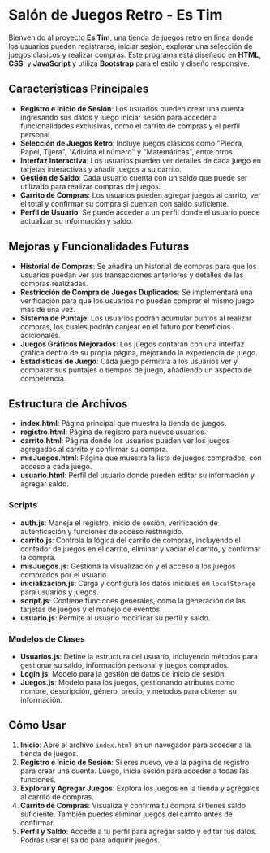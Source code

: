 # Salón de Juegos Retro - Es Tim

Bienvenido al proyecto **Es Tim**, una tienda de juegos retro en línea donde los usuarios pueden registrarse, iniciar sesión, explorar una selección de juegos clásicos y realizar compras. Este programa está diseñado en **HTML**, **CSS**, y **JavaScript** y utiliza **Bootstrap** para el estilo y diseño responsive.

## Características Principales

- **Registro e Inicio de Sesión**: Los usuarios pueden crear una cuenta ingresando sus datos y luego iniciar sesión para acceder a funcionalidades exclusivas, como el carrito de compras y el perfil personal.
- **Selección de Juegos Retro**: Incluye juegos clásicos como "Piedra, Papel, Tijera", "Adivina el número" y "Matemáticas", entre otros.
- **Interfaz Interactiva**: Los usuarios pueden ver detalles de cada juego en tarjetas interactivas y añadir juegos a su carrito.
- **Gestión de Saldo**: Cada usuario cuenta con un saldo que puede ser utilizado para realizar compras de juegos. 
- **Carrito de Compras**: Los usuarios pueden agregar juegos al carrito, ver el total y confirmar su compra si cuentan con saldo suficiente.
- **Perfil de Usuario**: Se puede acceder a un perfil donde el usuario puede actualizar su información y saldo.

## Mejoras y Funcionalidades Futuras

- **Historial de Compras**: Se añadirá un historial de compras para que los usuarios puedan ver sus transacciones anteriores y detalles de las compras realizadas.
- **Restricción de Compra de Juegos Duplicados**: Se implementará una verificación para que los usuarios no puedan comprar el mismo juego más de una vez.
- **Sistema de Puntaje**: Los usuarios podrán acumular puntos al realizar compras, los cuales podrán canjear en el futuro por beneficios adicionales.
- **Juegos Gráficos Mejorados**: Los juegos contarán con una interfaz gráfica dentro de su propia página, mejorando la experiencia de juego.
- **Estadísticas de Juego**: Cada juego permitirá a los usuarios ver y comparar sus puntajes o tiempos de juego, añadiendo un aspecto de competencia.

## Estructura de Archivos

- **index.html**: Página principal que muestra la tienda de juegos.
- **registro.html**: Página de registro para nuevos usuarios.
- **carrito.html**: Página donde los usuarios pueden ver los juegos agregados al carrito y confirmar su compra.
- **misJuegos.html**: Página que muestra la lista de juegos comprados, con acceso a cada juego.
- **usuario.html**: Perfil del usuario donde pueden editar su información y agregar saldo.

### Scripts

- **auth.js**: Maneja el registro, inicio de sesión, verificación de autenticación y funciones de acceso restringido.
- **carrito.js**: Controla la lógica del carrito de compras, incluyendo el contador de juegos en el carrito, eliminar y vaciar el carrito, y confirmar la compra.
- **misJuegos.js**: Gestiona la visualización y el acceso a los juegos comprados por el usuario.
- **inicializacion.js**: Carga y configura los datos iniciales en `localStorage` para usuarios y juegos.
- **script.js**: Contiene funciones generales, como la generación de las tarjetas de juegos y el manejo de eventos.
- **usuario.js**: Permite al usuario modificar su perfil y saldo.

### Modelos de Clases

- **Usuarios.js**: Define la estructura del usuario, incluyendo métodos para gestionar su saldo, información personal y juegos comprados.
- **Login.js**: Modelo para la gestión de datos de inicio de sesión.
- **Juegos.js**: Modelo para los juegos, gestionando atributos como nombre, descripción, género, precio, y métodos para obtener su información.

## Cómo Usar

1. **Inicio**: Abre el archivo `index.html` en un navegador para acceder a la tienda de juegos.
2. **Registro e Inicio de Sesión**: Si eres nuevo, ve a la página de registro para crear una cuenta. Luego, inicia sesión para acceder a todas las funciones.
3. **Explorar y Agregar Juegos**: Explora los juegos en la tienda y agrégalos al carrito de compras.
4. **Carrito de Compras**: Visualiza y confirma tu compra si tienes saldo suficiente. También puedes eliminar juegos del carrito antes de confirmar.
5. **Perfil y Saldo**: Accede a tu perfil para agregar saldo y editar tus datos. Podrás usar el saldo para adquirir juegos.

